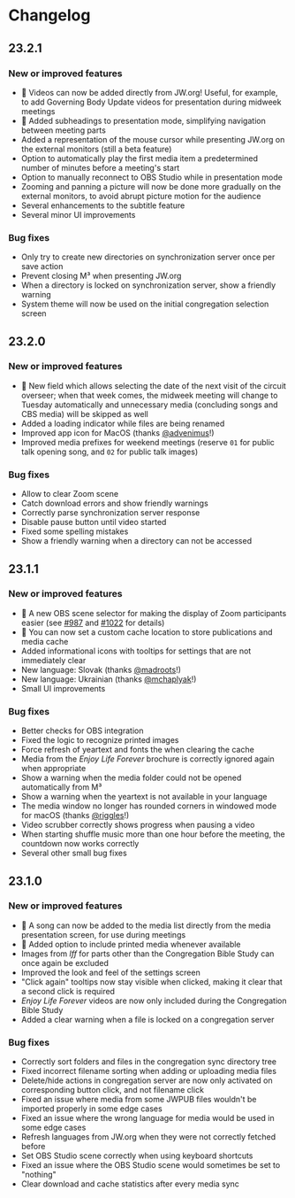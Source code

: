 # Changelog

## 23.2.1

### New or improved features

- 🚀 Videos can now be added directly from JW.org! Useful, for example, to add Governing Body Update videos for presentation during midweek meetings
- 🚀 Added subheadings to presentation mode, simplifying navigation between meeting parts
- Added a representation of the mouse cursor while presenting JW.org on the external monitors (still a beta feature)
- Option to automatically play the first media item a predetermined number of minutes before a meeting's start
- Option to manually reconnect to OBS Studio while in presentation mode
- Zooming and panning a picture will now be done more gradually on the external monitors, to avoid abrupt picture motion for the audience
- Several enhancements to the subtitle feature
- Several minor UI improvements

### Bug fixes

- Only try to create new directories on synchronization server once per save action
- Prevent closing M³ when presenting JW.org
- When a directory is locked on synchronization server, show a friendly warning
- System theme will now be used on the initial congregation selection screen

## 23.2.0

### New or improved features

- 🚀 New field which allows selecting the date of the next visit of the circuit overseer; when that week comes, the midweek meeting will change to Tuesday automatically and unnecessary media (concluding songs and CBS media) will be skipped as well
- Added a loading indicator while files are being renamed
- Improved app icon for MacOS (thanks [@advenimus](https://github.com/advenimus)!)
- Improved media prefixes for weekend meetings (reserve `01` for public talk opening song, and `02` for public talk images)

### Bug fixes

- Allow to clear Zoom scene
- Catch download errors and show friendly warnings
- Correctly parse synchronization server response
- Disable pause button until video started
- Fixed some spelling mistakes
- Show a friendly warning when a directory can not be accessed

## 23.1.1

### New or improved features

- 🚀 A new OBS scene selector for making the display of Zoom participants easier (see [#987](https://github.com/sircharlo/meeting-media-manager/pull/987) and [#1022](https://github.com/sircharlo/meeting-media-manager/pull/1022) for details)
- 🚀 You can now set a custom cache location to store publications and media cache
- Added informational icons with tooltips for settings that are not immediately clear
- New language: Slovak (thanks [@madroots](https://github.com/madroots)!)
- New language: Ukrainian (thanks [@mchaplyak](https://github.com/mchaplyak)!)
- Small UI improvements

### Bug fixes

- Better checks for OBS integration
- Fixed the logic to recognize printed images
- Force refresh of yeartext and fonts the when clearing the cache
- Media from the _Enjoy Life Forever_ brochure is correctly ignored again when appropriate
- Show a warning when the media folder could not be opened automatically from M³
- Show a warning when the yeartext is not available in your language
- The media window no longer has rounded corners in windowed mode for macOS (thanks [@riggles](https://github.com/riggles)!)
- Video scrubber correctly shows progress when pausing a video
- When starting shuffle music more than one hour before the meeting, the countdown now works correctly
- Several other small bug fixes

## 23.1.0

### New or improved features

- 🚀 A song can now be added to the media list directly from the media presentation screen, for use during meetings
- 🚀 Added option to include printed media whenever available
- Images from _lff_ for parts other than the Congregation Bible Study can once again be excluded
- Improved the look and feel of the settings screen
- "Click again" tooltips now stay visible when clicked, making it clear that a second click is required
- _Enjoy Life Forever_ videos are now only included during the Congregation Bible Study
- Added a clear warning when a file is locked on a congregation server

### Bug fixes

- Correctly sort folders and files in the congregation sync directory tree
- Fixed incorrect filename sorting when adding or uploading media files
- Delete/hide actions in congregation server are now only activated on corresponding button click, and not filename click
- Fixed an issue where media from some JWPUB files wouldn't be imported properly in some edge cases
- Fixed an issue where the wrong language for media would be used in some edge cases
- Refresh languages from JW.org when they were not correctly fetched before
- Set OBS Studio scene correctly when using keyboard shortcuts
- Fixed an issue where the OBS Studio scene would sometimes be set to "nothing"
- Clear download and cache statistics after every media sync
